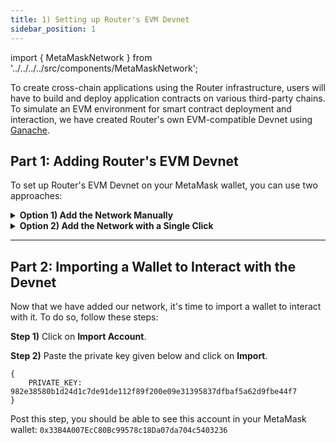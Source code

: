 ```yaml
---
title: 1) Setting up Router's EVM Devnet
sidebar_position: 1
---
```


import { MetaMaskNetwork } from '../../../../src/components/MetaMaskNetwork';


To create cross-chain applications using the Router infrastructure, users will have to build and deploy application contracts on various third-party chains. To simulate an EVM environment for smart contract deployment and interaction, we have created Router's own EVM-compatible Devnet using [Ganache](https://trufflesuite.com/ganache/).


## Part 1: Adding Router's EVM Devnet

To set up Router's EVM Devnet on your MetaMask wallet, you can use two approaches:

<details>
<summary><b>Option 1) Add the Network Manually</b></summary>

**Step 1)** Log in to your MetaMask wallet and go to **Settings**.

<center><img src={require('./images/setting-up-routers-evm-devnet/step-1.png').default} alt="Step 1" style={{width: 300, marginBottom: 12}} /></center>

**Step 2)** Go to **Networks > Add Network**.
<center><img src={require('./images/setting-up-routers-evm-devnet/step-2.png').default} alt="Step 2" style={{width: 300, marginBottom: 12}} /></center>

**Step 3)** Click on **Add a network manually**.
<center><img src={require('./images/setting-up-routers-evm-devnet/step-3.png').default} alt="Step 3" style={{ width: 750, marginBottom: 12}} /></center>

**Step 4)** Add the following details and click on **Save**:

| **Field** | **Entry** |
| -------- | -------- | 
| **Network name** | Router EVM Devnet  |
| **New RPC URL** | https://rc-testnet1.routerprotocol.com |
| **Chain ID** | 7545 |
| **Currency Symbol** | ETH |

> **Warning:** Leave the **Block explorer URL** blank.

<center><img src={require('./images/setting-up-routers-evm-devnet/step-4.png').default} alt="Step 4" style={{width: 300, marginBottom: 12}} /></center>


Following the previous step, you should be able to see Router EVM Devnet as one of your networks.

<center><img src={require('./images/setting-up-routers-evm-devnet/check.png').default} alt="Check" style={{width: 300, marginBottom: 12}} /></center>

</details>


<details>
<summary><b>Option 2) Add the Network with a Single Click</b></summary>

<MetaMaskNetwork />

</details>

-------------------------------

## Part 2: Importing a Wallet to Interact with the Devnet

Now that we have added our network, it's time to import a wallet to interact with it. To do so, follow these steps:

**Step 1)** Click on **Import Account**.

**Step 2)** Paste the private key given below and click on **Import**.

```
{
    PRIVATE_KEY: 982e38580b1d24d1c7de91de112f89f200e09e31395837dfbaf5a62d9fbe44f7
}
```

Post this step, you should be able to see this account in your MetaMask wallet: `0x33B4A007EcC80Bc99578c18Da07da704c5403236`

